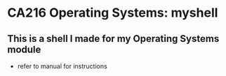 # CA216 Operating Systems: myshell

## This is a shell I made for my Operating Systems module
- refer to manual for instructions